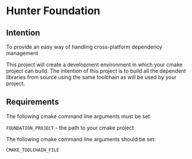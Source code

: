 # Hunter Foundation

## Intention

To provide an easy way of handling cross-platform dependency management

This project will create a development environment in which your cmake
project can build. The intention of this project is to build all the
dependent libraries from source using the same toolchain as will be used
by your project.

## Requirements

The following cmake command line arguments must be set:

`FOUNDATION_PROJECT` - the path to your cmake project

The following cmake command line arguments should be set:

`CMAKE_TOOLCHAIN_FILE`

